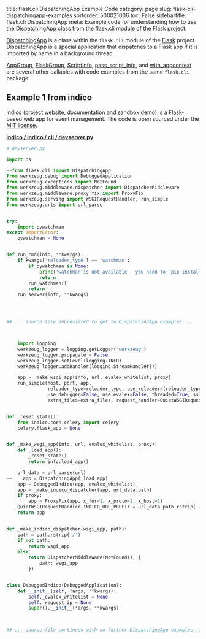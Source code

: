 title: flask.cli DispatchingApp Example Code
category: page
slug: flask-cli-dispatchingapp-examples
sortorder: 500021006
toc: False
sidebartitle: flask.cli DispatchingApp
meta: Example code for understanding how to use the DispatchingApp class from the flask.cli module of the Flask project.


[DispatchingApp](https://github.com/pallets/flask/blob/master/src/flask/cli.py)
is a class within the `flask.cli` module of the [Flask](/flask.html) project.
DispatchingApp is a special application that dispatches to a Flask app
if it is imported by name in a background thread.

<a href="/flask-cli-appgroup-examples.html">AppGroup</a>,
<a href="/flask-cli-flaskgroup-examples.html">FlaskGroup</a>,
<a href="/flask-cli-scriptinfo-examples.html">ScriptInfo</a>,
<a href="/flask-cli-pass-script-info-examples.html">pass_script_info</a>,
and <a href="/flask-cli-with-appcontext-examples.html">with_appcontext</a>
are several other callables with code examples from the same `flask.cli` package.

## Example 1 from indico
[indico](https://github.com/indico/indico)
([project website](https://getindico.io/),
[documentation](https://docs.getindico.io/en/stable/installation/)
and [sandbox demo](https://sandbox.getindico.io/))
is a [Flask](/flask.html)-based web app for event management.
The code is open sourced under the
[MIT license](https://github.com/indico/indico/blob/master/LICENSE).

[**indico / indico / cli / devserver.py**](https://github.com/indico/indico/blob/master/indico/cli/devserver.py)

```python
# devserver.py

import os

~~from flask.cli import DispatchingApp
from werkzeug.debug import DebuggedApplication
from werkzeug.exceptions import NotFound
from werkzeug.middleware.dispatcher import DispatcherMiddleware
from werkzeug.middleware.proxy_fix import ProxyFix
from werkzeug.serving import WSGIRequestHandler, run_simple
from werkzeug.urls import url_parse


try:
    import pywatchman
except ImportError:
    pywatchman = None


def run_cmd(info, **kwargs):
    if kwargs['reloader_type'] == 'watchman':
        if pywatchman is None:
            print('watchman is not available - you need to `pip install pywatchman`')
            return
        run_watchman()
        return
    run_server(info, **kwargs)




## ... source file abbreviated to get to DispatchingApp examples ...



    import logging
    werkzeug_logger = logging.getLogger('werkzeug')
    werkzeug_logger.propagate = False
    werkzeug_logger.setLevel(logging.INFO)
    werkzeug_logger.addHandler(logging.StreamHandler())

    app = _make_wsgi_app(info, url, evalex_whitelist, proxy)
    run_simple(host, port, app,
               reloader_type=reloader_type, use_reloader=(reloader_type != 'none'),
               use_debugger=False, use_evalex=False, threaded=True, ssl_context=ssl_ctx,
               extra_files=extra_files, request_handler=QuietWSGIRequestHandler if quiet else None)


def _reset_state():
    from indico.core.celery import celery
    celery.flask_app = None


def _make_wsgi_app(info, url, evalex_whitelist, proxy):
    def _load_app():
        _reset_state()
        return info.load_app()

    url_data = url_parse(url)
~~    app = DispatchingApp(_load_app)
    app = DebuggedIndico(app, evalex_whitelist)
    app = _make_indico_dispatcher(app, url_data.path)
    if proxy:
        app = ProxyFix(app, x_for=1, x_proto=1, x_host=1)
    QuietWSGIRequestHandler.INDICO_URL_PREFIX = url_data.path.rstrip('/')
    return app


def _make_indico_dispatcher(wsgi_app, path):
    path = path.rstrip('/')
    if not path:
        return wsgi_app
    else:
        return DispatcherMiddleware(NotFound(), {
            path: wsgi_app
        })


class DebuggedIndico(DebuggedApplication):
    def __init__(self, *args, **kwargs):
        self._evalex_whitelist = None
        self._request_ip = None
        super().__init__(*args, **kwargs)



## ... source file continues with no further DispatchingApp examples...

```

